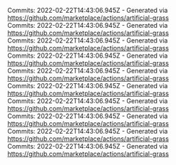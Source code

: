 Commits: 2022-02-22T14:43:06.945Z - Generated via https://github.com/marketplace/actions/artificial-grass
<br>
Commits: 2022-02-22T14:43:06.945Z - Generated via https://github.com/marketplace/actions/artificial-grass
<br>
Commits: 2022-02-22T14:43:06.945Z - Generated via https://github.com/marketplace/actions/artificial-grass
<br>
Commits: 2022-02-22T14:43:06.945Z - Generated via https://github.com/marketplace/actions/artificial-grass
<br>
Commits: 2022-02-22T14:43:06.945Z - Generated via https://github.com/marketplace/actions/artificial-grass
<br>
Commits: 2022-02-22T14:43:06.945Z - Generated via https://github.com/marketplace/actions/artificial-grass
<br>
Commits: 2022-02-22T14:43:06.945Z - Generated via https://github.com/marketplace/actions/artificial-grass
<br>
Commits: 2022-02-22T14:43:06.945Z - Generated via https://github.com/marketplace/actions/artificial-grass
<br>
Commits: 2022-02-22T14:43:06.945Z - Generated via https://github.com/marketplace/actions/artificial-grass
<br>
Commits: 2022-02-22T14:43:06.945Z - Generated via https://github.com/marketplace/actions/artificial-grass
<br>
